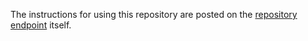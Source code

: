 The instructions for using this repository are posted on the [repository endpoint](https://deb.staker.ltd/) itself.
